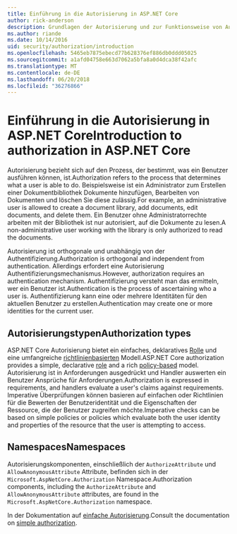 ```yaml
---
title: Einführung in die Autorisierung in ASP.NET Core
author: rick-anderson
description: Grundlagen der Autorisierung und zur Funktionsweise von Autorisierung in ASP.NET Core-apps.
ms.author: riande
ms.date: 10/14/2016
uid: security/authorization/introduction
ms.openlocfilehash: 5465eb7875ebecd77b628376ef886db0ddd05025
ms.sourcegitcommit: a1afd04758e663d7062a5bfa8a0d4dca38f42afc
ms.translationtype: MT
ms.contentlocale: de-DE
ms.lasthandoff: 06/20/2018
ms.locfileid: "36276866"
---
```

# <a name="introduction-to-authorization-in-aspnet-core"></a><span data-ttu-id="e6cfa-103">Einführung in die Autorisierung in ASP.NET Core</span><span class="sxs-lookup"><span data-stu-id="e6cfa-103">Introduction to authorization in ASP.NET Core</span></span>

<a name="security-authorization-introduction"></a>

<span data-ttu-id="e6cfa-104">Autorisierung bezieht sich auf den Prozess, der bestimmt, was ein Benutzer ausführen können, ist.</span><span class="sxs-lookup"><span data-stu-id="e6cfa-104">Authorization refers to the process that determines what a user is able to do.</span></span> <span data-ttu-id="e6cfa-105">Beispielsweise ist ein Administrator zum Erstellen einer Dokumentbibliothek Dokumente hinzufügen, Bearbeiten von Dokumenten und löschen Sie diese zulässig.</span><span class="sxs-lookup"><span data-stu-id="e6cfa-105">For example, an administrative user is allowed to create a document library, add documents, edit documents, and delete them.</span></span> <span data-ttu-id="e6cfa-106">Ein Benutzer ohne Administratorrechte arbeiten mit der Bibliothek ist nur autorisiert, auf die Dokumente zu lesen.</span><span class="sxs-lookup"><span data-stu-id="e6cfa-106">A non-administrative user working with the library is only authorized to read the documents.</span></span>

<span data-ttu-id="e6cfa-107">Autorisierung ist orthogonale und unabhängig von der Authentifizierung.</span><span class="sxs-lookup"><span data-stu-id="e6cfa-107">Authorization is orthogonal and independent from authentication.</span></span> <span data-ttu-id="e6cfa-108">Allerdings erfordert eine Autorisierung Authentifizierungsmechanismus.</span><span class="sxs-lookup"><span data-stu-id="e6cfa-108">However, authorization requires an authentication mechanism.</span></span> <span data-ttu-id="e6cfa-109">Authentifizierung versteht man das ermitteln, wer ein Benutzer ist.</span><span class="sxs-lookup"><span data-stu-id="e6cfa-109">Authentication is the process of ascertaining who a user is.</span></span> <span data-ttu-id="e6cfa-110">Authentifizierung kann eine oder mehrere Identitäten für den aktuellen Benutzer zu erstellen.</span><span class="sxs-lookup"><span data-stu-id="e6cfa-110">Authentication may create one or more identities for the current user.</span></span>

## <a name="authorization-types"></a><span data-ttu-id="e6cfa-111">Autorisierungstypen</span><span class="sxs-lookup"><span data-stu-id="e6cfa-111">Authorization types</span></span>

<span data-ttu-id="e6cfa-112">ASP.NET Core Autorisierung bietet ein einfaches, deklaratives [Rolle](xref:security/authorization/roles) und eine umfangreiche [richtlinienbasierten](xref:security/authorization/policies) Modell.</span><span class="sxs-lookup"><span data-stu-id="e6cfa-112">ASP.NET Core authorization provides a simple, declarative [role](xref:security/authorization/roles) and a rich [policy-based](xref:security/authorization/policies) model.</span></span> <span data-ttu-id="e6cfa-113">Autorisierung ist in Anforderungen ausgedrückt und Handler auswerten ein Benutzer Ansprüche für Anforderungen.</span><span class="sxs-lookup"><span data-stu-id="e6cfa-113">Authorization is expressed in requirements, and handlers evaluate a user's claims against requirements.</span></span> <span data-ttu-id="e6cfa-114">Imperative Überprüfungen können basieren auf einfachen oder Richtlinien für die Bewerten der Benutzeridentität und die Eigenschaften der Ressource, die der Benutzer zugreifen möchte.</span><span class="sxs-lookup"><span data-stu-id="e6cfa-114">Imperative checks can be based on simple policies or policies which evaluate both the user identity and properties of the resource that the user is attempting to access.</span></span>

## <a name="namespaces"></a><span data-ttu-id="e6cfa-115">Namespaces</span><span class="sxs-lookup"><span data-stu-id="e6cfa-115">Namespaces</span></span>

<span data-ttu-id="e6cfa-116">Autorisierungskomponenten, einschließlich der `AuthorizeAttribute` und `AllowAnonymousAttribute` Attribute, befinden sich in der `Microsoft.AspNetCore.Authorization` Namespace.</span><span class="sxs-lookup"><span data-stu-id="e6cfa-116">Authorization components, including the `AuthorizeAttribute` and `AllowAnonymousAttribute` attributes, are found in the `Microsoft.AspNetCore.Authorization` namespace.</span></span>

<span data-ttu-id="e6cfa-117">In der Dokumentation auf [einfache Autorisierung](xref:security/authorization/simple).</span><span class="sxs-lookup"><span data-stu-id="e6cfa-117">Consult the documentation on [simple authorization](xref:security/authorization/simple).</span></span>
